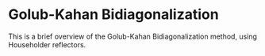 # Golub-Kahan Bidiagonalization
This is a brief overview of the Golub-Kahan Bidiagonalization method, using Householder reflectors.
